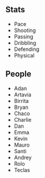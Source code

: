 ## Stats

- Pace
- Shooting
- Passing
- Dribbling
- Defending
- Physical


## People

- Adan
- Artavia
- Birrita
- Bryan
- Chaco
- Charlie
- Dan
- Emma
- Kevin
- Mauro
- Santi
- Andrey
- Rolo
- Teclas